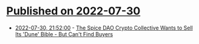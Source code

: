 # [Published on 2022-07-30](index.md)

* [2022-07-30, 21:52:00](https://news.slashdot.org/story/22/07/30/2148217/the-spice-dao-crypto-collective-wants-to-sell-its-dune-bible---but-cant-find-buyers?utm_source=rss1.0mainlinkanon&utm_medium=feed) - [The Spice DAO Crypto Collective Wants to Sell Its 'Dune' Bible - But Can't Find Buyers](https://news.slashdot.org/story/22/07/30/2148217/the-spice-dao-crypto-collective-wants-to-sell-its-dune-bible---but-cant-find-buyers?utm_source=rss1.0mainlinkanon&utm_medium=feed)

